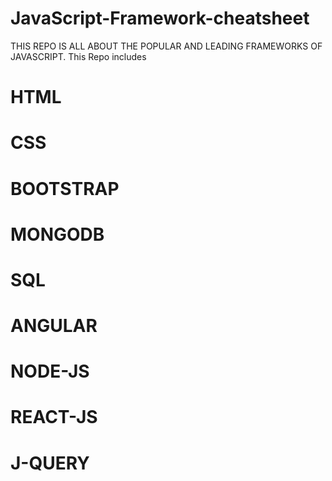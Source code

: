 # JavaScript-Framework-cheatsheet
THIS REPO IS ALL ABOUT THE POPULAR AND LEADING FRAMEWORKS OF JAVASCRIPT. 
This Repo includes 
# HTML
# CSS
# BOOTSTRAP
# MONGODB
# SQL
# ANGULAR
# NODE-JS
# REACT-JS
# J-QUERY
# 
